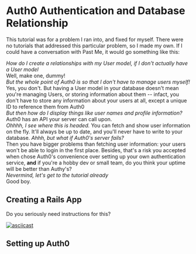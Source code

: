 # Auth0 Authentication and Database Relationship

This tutorial was for a problem I ran into, and fixed for myself. There were no tutorials that addressed this particular problem, so I made my own. If I could have a conversation with Past Me, it would go something like this:

*How do I create a relationships with my User model, if I don't actually have a User model*  
Well, make one, dummy!  
*But the whole point of Auth0 is so that I don't have to manage users myself!*  
Yes, you don't. But having a User model in your database doesn't mean you're managing Users, or storing information about them -- infact, you don't have to store any information about your users at all, except a unique ID to reference them from Auth0  
*But then how do I display things like user names and profile information?*  
Auth0 has an API your server can call upon.  
*Ohhhh, I see where this is headed.*
You can fetch and show user information on the fly. It'll always be up to date, and you'll never have to write to your database.
*Ahhh, but what if Auth0's server fails?*  
Then you have bigger problems than fetching user information: your users won't be able to login in the first place. Besides, that's a risk you accepted when chose Auth0's convenience over setting up your own authentication service, **and** if you're a hobby dev or small team, do you think your uptime will be better than Authy's?  
*Nevermind, let's get to the tutorial already*  
Good boy.

## Creating a Rails App

Do you seriously need instructions for this?

[![asciicast](https://asciinema.org/a/48351.png)](https://asciinema.org/a/48351)

## Setting up Auth0
